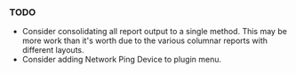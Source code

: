 ### TODO

- Consider consolidating all report output to a single method.  This may be more work than it's worth due to the
  various columnar reports with different layouts.
- Consider adding Network Ping Device to plugin menu.


